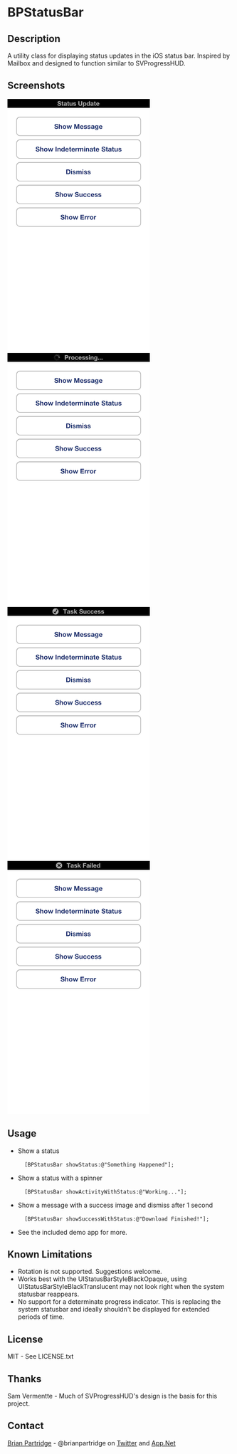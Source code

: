 # BPStatusBar

## Description

A utility class for displaying status updates in the iOS status bar.  Inspired by Mailbox and designed to function similar to SVProgressHUD.

## Screenshots

![Status Update](Screenshots/message.png "Status Update")
![Processing](Screenshots/spinner.png "Processing...")
![Task Success](Screenshots/success.png "Task Success")
![Task Failed](Screenshots/error.png "Task Failed")

## Usage

- Show a status

        [BPStatusBar showStatus:@"Something Happened"];
        
- Show a status with a spinner

        [BPStatusBar showActivityWithStatus:@"Working..."];

- Show a message with a success image and dismiss after 1 second

        [BPStatusBar showSuccessWithStatus:@"Download Finished!"];
        
- See the included demo app for more.

## Known Limitations

- Rotation is not supported. Suggestions welcome.
- Works best with the UIStatusBarStyleBlackOpaque, using UIStatusBarStyleBlackTranslucent may not look right when the system statusbar reappears.
- No support for a determinate progress indicator.  This is replacing the system statusbar and ideally shouldn't be displayed for extended periods of time.

## License

MIT - See LICENSE.txt

## Thanks

Sam Vermentte - Much of SVProgressHUD's design is the basis for this project.

## Contact

[Brian Partridge](http://brianpartridge.name) - @brianpartridge on [Twitter](http://twitter.com/brianpartridge) and [App.Net](http://alpha.app.net/brianpartridge)